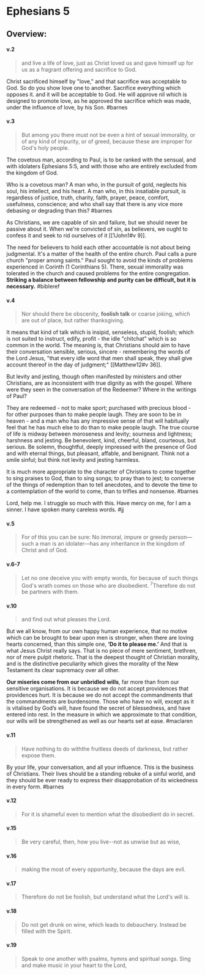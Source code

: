 # Ephesians 5

## Overview:



#### v.2
>and live a life of love, just as Christ loved us and gave himself up for us as a fragrant offering and sacrifice to God.

Christ sacrificed himself by "love," and that sacrifice was acceptable to God. So do you show love one to another. Sacrifice everything which opposes it. and it will be acceptable to God. He will approve nil which is designed to promote love, as he approved the sacrifice which was made, under the influence of love, by his Son.
#barnes 

#### v.3
>But among you there must not be even a hint of sexual immorality, or of any kind of impurity, or of greed, because these are improper for God's holy people.

The covetous man, according to Paul, is to be ranked with the sensual, and with idolaters Ephesians 5:5, and with those who are entirely excluded from the kingdom of God.

Who is a covetous man? A man who, in the pursuit of gold, neglects his soul, his intellect, and his heart. A man who, in this insatiable pursuit, is regardless of justice, truth, charity, faith, prayer, peace, comfort, usefulness, conscience; and who shall say that there is any vice more debasing or degrading than this?
#barnes 

As Christians, we are capable of sin and failure, but we should never be passive about it. When we're convicted of sin, as believers, we ought to confess it and seek to rid ourselves of it [[1John1#v 9]].  
  
The need for believers to hold each other accountable is not about being judgmental. It's a matter of the health of the entire church. Paul calls a pure church "proper among saints." Paul sought to avoid the kinds of problems experienced in Corinth (1 Corinthians 5). There, sexual immorality was tolerated in the church and caused problems for the entire congregation. **Striking a balance between fellowship and purity can be difficult, but it is necessary.**
#bibleref 

#### v.4
>Nor should there be obscenity, **foolish talk** or coarse joking, which are out of place, but rather thanksgiving.

It means that kind of talk which is insipid, senseless, stupid, foolish; which is not suited to instruct, edify, profit - the idle "chitchat" which is so common in the world. The meaning is, that Christians should aim to have their conversation sensible, serious, sincere - remembering the words of the Lord Jesus, "that every idle word that men shall speak, they shall give account thereof in the day of judgment;" [[Matthew12#v 36]].

But levity and jesting, though often manifested by ministers and other Christians, are as inconsistent with true dignity as with the gospel. Where were they seen in the conversation of the Redeemer? Where in the writings of Paul?

They are redeemed - not to make sport; purchased with precious blood - for other purposes than to make people laugh. They are soon to be in heaven - and a man who has any impressive sense of that will habitually feel that he has much else to do than to make people laugh. The true course of life is midway between moroseness and levity; sourness and lightness; harshness and jesting. Be benevolent, kind, cheerful, bland, courteous, but serious. Be solemn, thoughtful, deeply impressed with the presence of God and with eternal things, but pleasant, affable, and benignant. Think not a smile sinful; but think not levity and jesting harmless.

It is much more appropriate to the character of Christians to come together to sing praises to God, than to sing songs; to pray than to jest; to converse of the things of redemption than to tell anecdotes, and to devote the time to a contemplation of the world to come, than to trifles and nonsense.
#barnes 

Lord, help me. I struggle so much with this. Have mercy on me, for I am a sinner. I have spoken many careless words.
#jj

#### v.5
>For of this you can be sure: No immoral, impure or greedy person—such a man is an idolater—has any inheritance in the kingdom of Christ and of God.

#### v.6-7
>Let no one deceive you with empty words, for because of such things God's wrath comes on those who are disobedient. <sup>7</sup>Therefore do not be partners with them.

#### v.10
>and find out what pleases the Lord.

But we all know, from our own happy human experience, that no motive which can be brought to bear upon men is stronger, when there are loving hearts concerned, than this simple one, **‘Do it to please me.’** And that is what Jesus Christ really says. That is no piece of mere sentiment, brethren, nor of mere pulpit rhetoric. That is the deepest thought of Christian morality, and is the distinctive peculiarity which gives the morality of the New Testament its clear supremacy over all other.

**Our miseries come from our unbridled wills**, far more than from our sensitive organisations. It is because we do not accept providences that providences hurt. It is because we do not accept the commandments that the commandments are burdensome. Those who have no will, except as it is vitalised by God’s will, have found the secret of blessedness, and have entered into rest. In the measure in which we approximate to that condition, our wills will be strengthened as well as our hearts set at ease.
#maclaren 

#### v.11
>Have nothing to do withthe fruitless deeds of darkness, but rather expose them.

By your life, your conversation, and all your influence. This is the business of Christians. Their lives should be a standing rebuke of a sinful world, and they should be ever ready to express their disapprobation of its wickedness in every form.
#barnes 

#### v.12
>For it is shameful even to mention what the disobedient do in secret.

#### v.15
>Be very careful, then, how you live--not as unwise but as wise,

#### v.16
>making the most of every opportunity, because the days are evil.

#### v.17
>Therefore do not be foolish, but understand what the Lord's will is.

#### v.18
>Do not get drunk on wine, which leads to debauchery. Instead be filled with the Spirit.

#### v.19
>Speak to one another with psalms, hymns and spiritual songs. Sing and make music in your heart to the Lord,